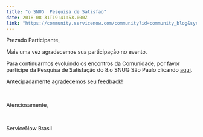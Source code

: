 ```yaml
---
title: "o SNUG  Pesquisa de Satisfao"
date: 2018-08-31T19:41:53.000Z
link: "https://community.servicenow.com/community?id=community_blog&sys_id=54d3a109db5caf048e7c2926ca96191d"
---
```

<p>Prezado Participante, </p>
<p>Mais uma vez agradecemos sua participação no evento.</p>
<p>Para continuarmos evoluindo os encontros da Comunidade, por favor participe da Pesquisa de Satisfação do 8.o SNUG São Paulo clicando <a href="https://surf.service-now.com/sp?id&#61;public_survey&amp;type_id&#61;2bd73930db94e740014fffd51d9619c0" rel="nofollow">aqui</a>.</p>
<p>Antecipadamente agradecemos seu feedback!</p>
<p> </p>
<p>Atenciosamente, </p>
<p> </p>
<p>ServiceNow Brasil</p>
